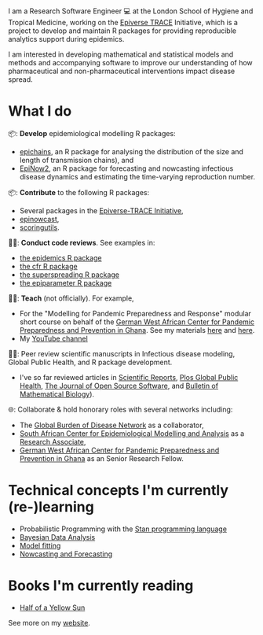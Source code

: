 I am a Research Software Engineer :computer: at the London School of Hygiene and Tropical 
Medicine, working on the [Epiverse TRACE](https://github.com/epiverse-trace) Initiative, 
which is a project to develop and maintain R packages for providing reproducible analytics 
support during epidemics.

I am interested in developing mathematical and statistical models and methods and accompanying software to improve our understanding of how pharmaceutical and non-pharmaceutical interventions impact disease spread.

# What I do

📦: **Develop** epidemiological modelling R packages:
  - [epichains](https://github.com/epiverse-trace/epichains), an R package for analysing the distribution of the size and length of transmission chains), and 
  - [EpiNow2](https://github.com/epiforecasts/EpiNow2), an R package for forecasting and nowcasting infectious disease dynamics and estimating the time-varying reproduction number.

📦: **Contribute** to the following R packages:

  - Several packages in the [Epiverse-TRACE Initiative](https://github.com/epiverse-trace/),
  - [epinowcast](https://github.com/epinowcast/epinowcast),
  - [scoringutils](https://epiforecasts.io/scoringutils/).

🕵️‍♂️: **Conduct code reviews**. See examples in:
  - [the epidemics R package](https://github.com/epiverse-trace/epidemics/pull/176#pullrequestreview-1925558435)
  - [the cfr R package](https://github.com/epiverse-trace/cfr/pull/78#pullrequestreview-1617135290)
  - [the superspreading R package](https://github.com/epiverse-trace/superspreading/pull/77#pullrequestreview-1833259711)
  - [the epiparameter R package](https://github.com/epiverse-trace/epiparameter/pull/341#pullrequestreview-2161323012)

👨‍🏫: **Teach** (not officially). For example,
  - For the "Modelling for Pandemic Preparedness and Response" modular short course on behalf of the [German West African Center for Pandemic Preparedness and Prevention in Ghana](https://g-wac.org/). See my materials [here](https://github.com/jamesmbaazam/intro-to-idd-modelling) and [here](https://github.com/jamesmbaazam/mppr).
  - My [YouTube channel](https://www.youtube.com/@JamesAzam)

🕵️‍♂️: Peer review scientific manuscripts in Infectious disease modeling, Global Public Health, and R package development.

  - I've so far reviewed articles in [Scientific Reports](https://www.nature.com/srep/), [Plos Global Public Health](https://journals.plos.org/globalpublichealth/), [The Journal of Open Source Software](https://joss.theoj.org/), and [Bulletin of Mathematical Biology](https://link.springer.com/journal/11538)).

🌐: Collaborate & hold honorary roles with several networks including:
  -  The [Global Burden of Disease Network](https://www.healthdata.org/research-analysis/gbd) as a collaborator,
  -  [South African Center for Epidemiological Modelling and Analysis](https://www.sacema.org/) as a [Research Associate](https://www.sacema.org/person/james-azam-phd/),
  -  [German West African Center for Pandemic Preparedness and Prevention in Ghana](https://g-wac.org/) as an Senior Research Fellow.

# Technical concepts I'm currently (re-)learning

- Probabilistic Programming with the [Stan programming language](https://mc-stan.org/)
- [Bayesian Data Analysis](https://www.bayesrulesbook.com/)
- [Model fitting](https://sbfnk.github.io/mfiidd/)
- [Nowcasting and Forecasting](https://nfidd.github.io/nfidd/)

# Books I'm currently reading

- [Half of a Yellow Sun](https://www.goodreads.com/book/show/18749.Half_of_a_Yellow_Sun)

See more on my [website](https://jamesmbaazam.github.io/).

